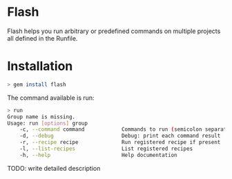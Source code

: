 # Flash

Flash helps you run arbitrary or predefined commands on multiple projects all defined in the Runfile.

# Installation

```bash
> gem install flash
```

The command available is run:

```bash
> run
Group name is missing.
Usage: run [options] group
    -c, --command command            Commands to run (semicolon separated)
    -d, --debug                      Debug: print each command result
    -r, --recipe recipe              Run registered recipe if present
    -l, --list-recipes               List registered recipes
    -h, --help                       Help documentation
```

TODO: write detailed description
